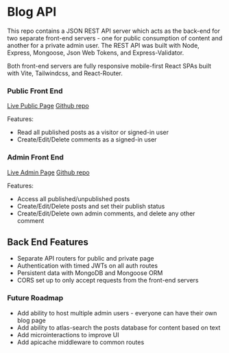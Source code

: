 # Blog API

This repo contains a JSON REST API server which acts as the back-end for two separate front-end servers - one for public consumption of content and another for a private admin user. The REST API was built with Node, Express, Mongoose, Json Web Tokens, and Express-Validator.

Both front-end servers are fully responsive mobile-first React SPAs built with Vite, Tailwindcss, and React-Router.

### Public Front End

[Live Public Page](https://blog-public-maximilian.pages.dev/)
[Github repo](https://github.com/maximilian-aoki/blog-public)

Features:

- Read all published posts as a visitor or signed-in user
- Create/Edit/Delete comments as a signed-in user

### Admin Front End

[Live Admin Page](https://blog-private-maximilian.pages.dev/)
[Github repo](https://github.com/maximilian-aoki/blog-private)

Features:

- Access all published/unpublished posts
- Create/Edit/Delete posts and set their publish status
- Create/Edit/Delete own admin comments, and delete any other comment

## Back End Features

- Separate API routers for public and private page
- Authentication with timed JWTs on all auth routes
- Persistent data with MongoDB and Mongoose ORM
- CORS set up to only accept requests from the front-end servers

### Future Roadmap

- Add ability to host multiple admin users - everyone can have their own blog page
- Add ability to atlas-search the posts database for content based on text
- Add microinteractions to improve UI
- Add apicache middleware to common routes
